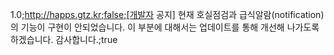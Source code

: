 1.0;http://happs.gtz.kr;false;[개발자 공지] 현재 호실점검과 급식알람(notification)의 기능이 구현이 안되었습니다. 이 부분에 대해서는 업데이트를 통해 개선해 나가도록 하겠습니다. 감사합니다.;true
